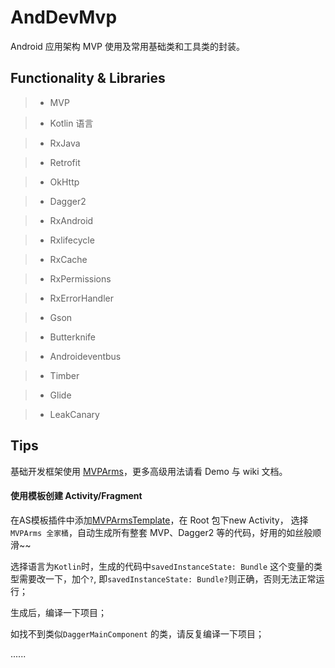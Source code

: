 # AndDevMvp
Android 应用架构 MVP 使用及常用基础类和工具类的封装。

## Functionality & Libraries
>* MVP

>* Kotlin 语言

>* RxJava

>* Retrofit

>* OkHttp

>* Dagger2

>* RxAndroid

>* Rxlifecycle

>* RxCache

>* RxPermissions

>* RxErrorHandler

>* Gson

>* Butterknife

>* Androideventbus

>* Timber

>* Glide

>* LeakCanary

## Tips
基础开发框架使用 [MVPArms](https://github.com/JessYanCoding/MVPArms)，更多高级用法请看 Demo 与 wiki 文档。

#### 使用模板创建 Activity/Fragment
在AS模板插件中添加[MVPArmsTemplate](https://github.com/JessYanCoding/MVPArmsTemplate)，在 Root 包下new Activity，
选择`MVPArms 全家桶`，自动生成所有整套 MVP、Dagger2 等的代码，好用的如丝般顺滑~~

选择语言为`Kotlin`时，生成的代码中`savedInstanceState: Bundle` 这个变量的类型需要改一下，加个`?`,
即`savedInstanceState: Bundle?`则正确，否则无法正常运行；

生成后，编译一下项目；

如找不到类似`DaggerMainComponent` 的类，请反复编译一下项目；

......
